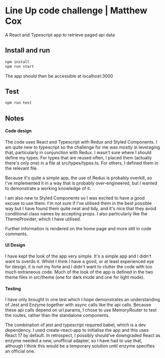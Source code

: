 # Line Up code challenge | Matthew Cox

A React and Typescript app to retrieve paged api data

## Install and run

```bash
npm install
npm run start
```

The app should then be accessible at localhost:3000

## Test

```bash
npm run test
```

## Notes

#### Code design

The code uses React and Typescript with Redux and Styled Components.
I am quite new to typescript so the challenge for me was mostly in leveraging that, particularly in conjunction with Redux. I wasn't sure where I should define my types. For types that are reused often, I placed them (actually there's only one) in a file at src/types/types.ts. For others, I defined them in the relevant file.

Because it's quite a simple app, the use of Redux is probably overkill, so I've implemented it in a way that is probably over-engineered, but I wanted to demonstrate a working knowledge of it.

I am also new to Styled Components so I was excited to have a good excuse to use them. I'm not sure if I've utilised them in the best possible way but I have found them quite neat and tidy, and it's nice that they avoid conditional class names by accepting props. I also particularly like the ThemeProvider, which I have utilised.

Further information is rendered on the home page and more still in code comments.

#### UI Design

I have kept the look of the app very simple. It's a simple app and I didn't want to overdo it. Whilst I think I have a good, or at least experienced eye for design, it is not my forte and I didn't want to clutter the code with too much extraneous code. Much of the look of the app is defined in the two theme files in src/theme (one for dark mode and one for light mode).

#### Testing

I have only brought in one test which I hope demonstrates an understanding of Jest and Enzyme together with async calls like the api calls. Because these api calls depend on url params, I chose to use MemoryRouter to test the routes, rather than the standalone components.

The combination of jest and typescript required babel, which is a dev dependency. I used create-react-app to initialise the app and this uses React 17 by default. In retrospect, I possibly should've downgraded React as enzyme needed a new, unofficial adapter, so I have had to use that, although I think this would be a temporary solution until enzyme specifies an official one.
